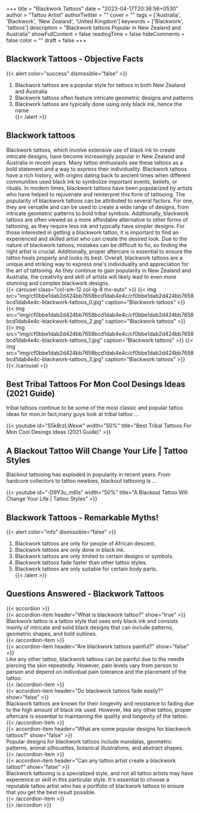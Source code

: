 +++
title = "Blackwork Tattoos"
date = "2023-04-17T20:36:56+0530"
author = "Tattoo Artist"
authorTwitter = ""
cover = ""
tags = ['Australia', 'Blackwork', 'New Zealand', 'United Kingdom']
keywords = ['Blackwork', 'tattoos']
description = "Blackwork tattoos Popular in New Zealand and Australia"
showFullContent = false
readingTime = false
hideComments = false
color = ""
draft = false
+++
## Blackwork Tattoos - Objective Facts 
{{< alert color="success" dismissible="false" >}}  
1. Blackwork tattoos are a popular style for tattoos in both New Zealand and Australia  
1. Blackwork tattoos often feature intricate geometric designs and patterns  
1. Blackwork tattoos are typically done using only black ink, hence the name  
{{< /alert >}}  
## Blackwork tattoos  

Blackwork tattoos, which involve extensive use of black ink to create intricate designs, have become increasingly popular in New Zealand and Australia in recent years. Many tattoo enthusiasts see these tattoos as a bold statement and a way to express their individuality.  Blackwork tattoos have a rich history, with origins dating back to ancient times when different communities used black ink to symbolize important events, beliefs, or rituals. In modern times, blackwork tattoos have been popularized by artists who have helped to rejuvenate and reinterpret this form of tattooing.  The popularity of blackwork tattoos can be attributed to several factors. For one, they are versatile and can be used to create a wide range of designs, from intricate geometric patterns to bold tribal symbols. Additionally, blackwork tattoos are often viewed as a more affordable alternative to other forms of tattooing, as they require less ink and typically have simpler designs. For those interested in getting a blackwork tattoo, it is important to find an experienced and skilled artist who can create the desired look. Due to the nature of blackwork tattoos, mistakes can be difficult to fix, so finding the right artist is crucial. Additionally, proper aftercare is essential to ensure the tattoo heals properly and looks its best. Overall, blackwork tattoos are a unique and striking way to express one's individuality and appreciation for the art of tattooing. As they continue to gain popularity in New Zealand and Australia, the creativity and skill of artists will likely lead to even more stunning and complex blackwork designs.  
{{< carousel class="col-sm-12                        col-lg-8 mx-auto" >}} 
{{< img src="img/cf0bbe1dab2d424bb7658bcd1dab4e4c/cf0bbe1dab2d424bb7658bcd1dab4e4c-blackwork-tattoos_0.jpg"                             caption="Blackwork tattoos"                                 >}} 
{{< img src="img/cf0bbe1dab2d424bb7658bcd1dab4e4c/cf0bbe1dab2d424bb7658bcd1dab4e4c-blackwork-tattoos_2.jpg"                             caption="Blackwork tattoos"                                 >}} 
{{< img src="img/cf0bbe1dab2d424bb7658bcd1dab4e4c/cf0bbe1dab2d424bb7658bcd1dab4e4c-blackwork-tattoos_1.jpg"                             caption="Blackwork tattoos"                                 >}} 
{{< img src="img/cf0bbe1dab2d424bb7658bcd1dab4e4c/cf0bbe1dab2d424bb7658bcd1dab4e4c-blackwork-tattoos_3.jpg"                             caption="Blackwork tattoos"                                 >}} 
{{< /carousel >}}  
## Best Tribal Tattoos For Mon  Cool Desings Ideas (2021 Guide)  

tribal tattoos continue to be some of the most classic and popular tattoo ideas for mon.in fact,many guys look at tribal tattoo ...  

{{< youtube id="S5k8rzLWexw" width="50%" title="Best Tribal Tattoos For Mon  Cool Desings Ideas (2021 Guide)" >}}
## A Blackout Tattoo Will Change Your Life | Tattoo Styles  

Blackout tattooing has exploded in popularity in recent years. From hardcore collectors to tattoo newbies, blackout tattooing is ...  

{{< youtube id="-D9Y3u_m6Is" width="50%" title="A Blackout Tattoo Will Change Your Life | Tattoo Styles" >}}
## Blackwork Tattoos - Remarkable Myths!  
{{< alert color="info" dismissible="false" >}}  
1. Blackwork tattoos are only for people of African descent.  
1. Blackwork tattoos are only done in black ink.  
1. Blackwork tattoos are only limited to certain designs or symbols.  
1. Blackwork tattoos fade faster than other tattoo styles.  
1. Blackwork tattoos are only suitable for certain body parts.  
{{< /alert >}}  
## Questions Answered - Blackwork Tattoos  
{{< accordion >}}  
  {{< accordion-item header="What is blackwork tattoo?" show="true" >}}  
    Blackwork tattoo is a tattoo style that uses only black ink and consists mainly of intricate and solid black designs that can include patterns, geometric shapes, and bold outlines.  
  {{< /accordion-item >}}  
  {{< accordion-item header="Are blackwork tattoos painful?" show="false" >}}  
    Like any other tattoo, blackwork tattoos can be painful due to the needle piercing the skin repeatedly. However, pain levels vary from person to person and depend on individual pain tolerance and the placement of the tattoo.  
  {{< /accordion-item >}}  
  {{< accordion-item header="Do blackwork tattoos fade easily?" show="false" >}}  
    Blackwork tattoos are known for their longevity and resistance to fading due to the high amount of black ink used. However, like any other tattoo, proper aftercare is essential to maintaining the quality and longevity of the tattoo.  
  {{< /accordion-item >}}  
  {{< accordion-item header="What are some popular designs for blackwork tattoos?" show="false" >}}  
    Popular designs for blackwork tattoos include mandalas, geometric patterns, animal silhouettes, botanical illustrations, and abstract shapes.  
  {{< /accordion-item >}}  
  {{< accordion-item header="Can any tattoo artist create a blackwork tattoo?" show="false" >}}  
    Blackwork tattooing is a specialized style, and not all tattoo artists may have experience or skill in this particular style. It's essential to choose a reputable tattoo artist who has a portfolio of blackwork tattoos to ensure that you get the best result possible.  
  {{< /accordion-item >}}  
{{< /accordion >}}  
